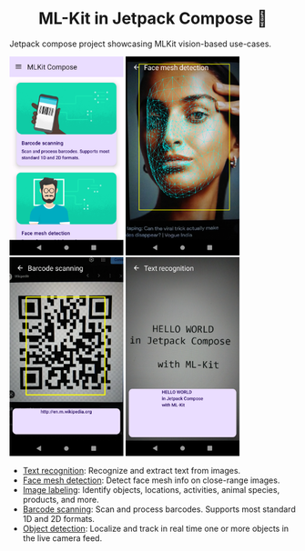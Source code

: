<h1 align=center> ML-Kit in Jetpack Compose 📱</h1> 

Jetpack compose project showcasing MLKit vision-based use-cases.

<p> 
  <img src="./screenshots/home.png" width="200" height="350"/>
  <img src="./screenshots/mesh.png" width="200" height="350"/>
  <img src="./screenshots/barcode.png" width="200" height="350"/>
  <img src="./screenshots/text.png" width="200" height="350"/>
</p>

* [Text recognition](https://developers.google.com/ml-kit/vision/text-recognition/v2?hl=en): Recognize and extract text from images.
* [Face mesh detection](https://developers.google.com/ml-kit/vision/face-mesh-detection?hl=en): Detect face mesh info on close-range images.
* [Image labeling](https://developers.google.com/ml-kit/vision/image-labeling?hl=en): Identify objects, locations, activities, animal species, products, and more.
* [Barcode scanning](https://developers.google.com/ml-kit/vision/barcode-scanning?hl=en): Scan and process barcodes. Supports most standard 1D and 2D formats.
* [Object detection](https://developers.google.com/ml-kit/vision/object-detection?hl=en): Localize and track in real time one or more objects in the live camera feed.
